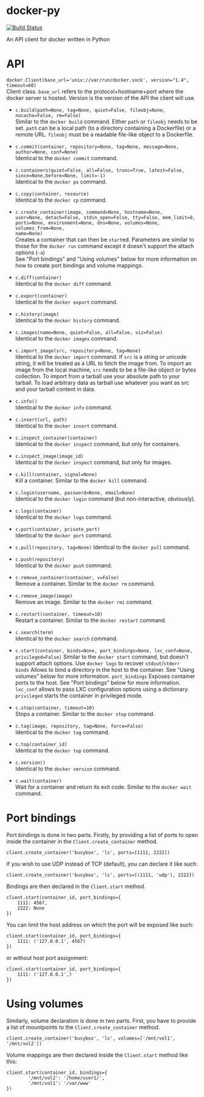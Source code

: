 docker-py
=========

[![Build Status](https://travis-ci.org/dotcloud/docker-py.png)](https://travis-ci.org/dotcloud/docker-py)

An API client for docker written in Python

API
===

`docker.Client(base_url='unix://var/run/docker.sock', version="1.4",
timeout=60)`  
Client class. `base_url` refers to the protocol+hostname+port where the docker
server is hosted. Version is the version of the API the client will use.

* `c.build(path=None, tag=None, quiet=False, fileobj=None, nocache=False, rm=False)`  
Similar to the `docker build` command. Either `path` or `fileobj` needs to be
set. `path` can be a local path (to a directory containing a Dockerfile) or a
remote URL. `fileobj` must be a readable file-like object to a Dockerfile.

* `c.commit(container, repository=None, tag=None, message=None, author=None, conf=None)`  
Identical to the `docker commit` command.

* `c.containers(quiet=False, all=False, trunc=True, latest=False, since=None,before=None, limit=-1)`  
Identical to the `docker ps` command.

* `c.copy(container, resource)`  
Identical to the `docker cp` command.

* <code>c.create_container(image, command=None, hostname=None, user=None,
        detach=False, stdin_open=False, tty=False, mem_limit=0, ports=None, environment=None, dns=None, volumes=None, volumes_from=None, 
        name=None)</code>  
Creates a container that can then be `start`ed. Parameters are similar to those
for the `docker run` command except it doesn't support the attach options
(`-a`)  
See "Port bindings" and "Using volumes" below for more information on how to
create port bindings and volume mappings.

* `c.diff(container)`  
Identical to the `docker diff` command.

* `c.export(container)`  
Identical to the `docker export` command.

* `c.history(image)`  
Identical to the `docker history` command.

* `c.images(name=None, quiet=False, all=False, viz=False)`  
Identical to the `docker images` command.

* `c.import_image(src, repository=None, tag=None)`  
Identical to the `docker import` command. If `src` is a string or unicode
string, it will be treated as a URL to fetch the image from. To import an image
from the local machine, `src` needs to be a file-like object or bytes
collection.
To import from a tarball use your absolute path to your tarball.
To load arbitrary data as tarball use whatever you want as src and your tarball content in data.

* `c.info()`  
Identical to the `docker info` command.

* `c.insert(url, path)`  
Identical to the `docker insert` command.

* `c.inspect_container(container)`  
Identical to the `docker inspect` command, but only for containers.

* `c.inspect_image(image_id)`  
Identical to the `docker inspect` command, but only for images.

* `c.kill(container, signal=None)`  
Kill a container. Similar to the `docker kill` command.

* `c.login(username, password=None, email=None)`  
Identical to the `docker login` command (but non-interactive, obviously).

* `c.logs(container)`  
Identical to the `docker logs` command.

* `c.port(container, private_port)`  
Identical to the `docker port` command.

* `c.pull(repository, tag=None)`
Identical to the `docker pull` command.

* `c.push(repository)`  
Identical to the `docker push` command.

* `c.remove_container(container, v=False)`  
Remove a container. Similar to the `docker rm` command.

* `c.remove_image(image)`  
Remove an image. Similar to the `docker rmi` command.

* `c.restart(container, timeout=10)`  
Restart a container. Similar to the `docker restart` command.

* `c.search(term)`  
Identical to the `docker search` command.

* `c.start(container, binds=None, port_bindings=None, lxc_conf=None, privileged=False)`
Similar to the `docker start` command, but doesn't support attach options.
Use `docker logs` to recover `stdout`/`stderr`  
`binds` Allows to bind a directory in the host to the container. See 
"Using volumes" below for more information.
`port_bindings` Exposes container ports to the host. See "Port bindings" below
for more information.
`lxc_conf` allows to pass LXC configuration options using a dictionary.
`privileged` starts the container in privileged mode.

* `c.stop(container, timeout=10)`  
Stops a container. Similar to the `docker stop` command.

* `c.tag(image, repository, tag=None, force=False)`  
Identical to the `docker tag` command.

* `c.top(container_id)`  
Identical to the `docker top` command.

* `c.version()`  
Identical to the `docker version` command.

* `c.wait(container)`  
Wait for a container and return its exit code. Similar to the `docker wait`
command.



Port bindings
=============

Port bindings is done in two parts. Firstly, by providing a list of ports to
open inside the container in the `Client.create_container` method.

    client.create_container('busybox', 'ls', ports=[1111, 2222])

If you wish to use UDP instead of TCP (default), you can declare it like such:

    client.create_container('busybox', 'ls', ports=[(1111, 'udp'), 2222])

Bindings are then declared in the `Client.start` method.

    client.start(container_id, port_bindings={
        1111: 4567,
        2222: None
    })

You can limit the host address on which the port will be exposed like such:

    client.start(container_id, port_bindings={
        1111: ('127.0.0.1', 4567)
    })

or without host port assignment:

    client.start(container_id, port_bindings={
        1111: ('127.0.0.1',)
    })



Using volumes
=============

Similarly, volume declaration is done in two parts. First, you have to provide
a list of mountpoints to the `Client.create_container` method.

    client.create_container('busybox', 'ls', volumes=['/mnt/vol1', '/mnt/vol2'])

Volume mappings are then declared inside the `Client.start` method like this:

    client.start(container_id, bindings={
            '/mnt/vol2': '/home/user1/',
            '/mnt/vol1': '/var/www'
    })
